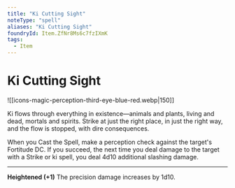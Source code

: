 ```yaml
---
title: "Ki Cutting Sight"
noteType: "spell"
aliases: "Ki Cutting Sight"
foundryId: Item.ZfNr8Ms6c7fzIXmK
tags:
  - Item
---
```


# Ki Cutting Sight
![[icons-magic-perception-third-eye-blue-red.webp|150]]

Ki flows through everything in existence—animals and plants, living and dead, mortals and spirits. Strike at just the right place, in just the right way, and the flow is stopped, with dire consequences.

When you Cast the Spell, make a perception check against the target's Fortitude DC. If you succeed, the next time you deal damage to the target with a Strike or ki spell, you deal 4d10 additional slashing damage.

* * *

**Heightened (+1)** The precision damage increases by 1d10.
